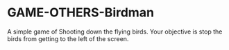 # GAME-OTHERS-Birdman
A simple game of Shooting down the flying birds. Your objective is stop the birds from getting to the left of the screen.
